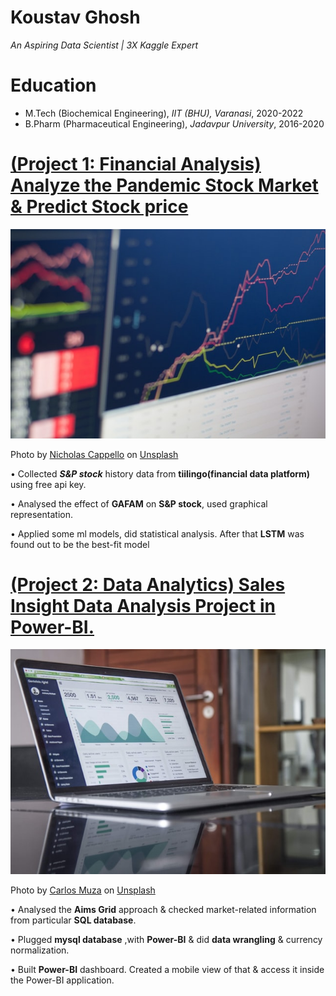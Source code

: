 # Koustav Ghosh
*An Aspiring Data Scientist | 3X Kaggle Expert*

# Education
* M.Tech (Biochemical Engineering), *IIT (BHU), Varanasi*, 2020-2022
* B.Pharm (Pharmaceutical Engineering), *Jadavpur University*, 2016-2020

# [(Project 1: Financial Analysis) Analyze the Pandemic Stock Market & Predict Stock price](https://github.com/koustav149/Analyze-the-Pandemic-Stock-Market-Predict-Stock-price)
![alt text](nicholas-cappello-Wb63zqJ5gnE-unsplash.jpg)

Photo by <a href="https://unsplash.com/@bash__profile?utm_source=unsplash&utm_medium=referral&utm_content=creditCopyText">Nicholas Cappello</a> on <a href="https://unsplash.com/s/photos/stock?utm_source=unsplash&utm_medium=referral&utm_content=creditCopyText">Unsplash</a>
  

• Collected ***S&P stock*** history data from **tiilingo(financial data platform)** using free api key.

• Analysed the effect of **GAFAM** on **S&P stock**, used graphical representation.

• Applied some ml models, did statistical analysis. After that **LSTM** was found out to be the best-fit model


# [(Project 2: Data Analytics) Sales Insight Data Analysis Project in Power-BI.](https://github.com/koustav149/-Sales-Insight-Data-Analysis-Project-in-Power-BI.)
![alt text](carlos-muza-hpjSkU2UYSU-unsplash.jpg)

Photo by <a href="https://unsplash.com/@kmuza?utm_source=unsplash&utm_medium=referral&utm_content=creditCopyText">Carlos Muza</a> on <a href="https://unsplash.com/s/photos/sales-insight?utm_source=unsplash&utm_medium=referral&utm_content=creditCopyText">Unsplash</a>
  

• Analysed the **Aims Grid** approach & checked market-related information from particular **SQL database**.

• Plugged **mysql database** ,with **Power-BI** & did **data wrangling** & currency normalization.

• Built **Power-BI** dashboard. Created a mobile view of that & access it inside the Power-BI application.



  
  
